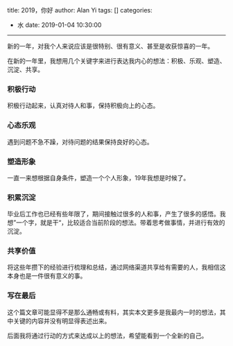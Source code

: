title: 2019，你好
author: Alan Yi
tags: []
categories:
  - 水
date: 2019-01-04 10:30:00
---
新的一年，对我个人来说应该是很特别、很有意义、甚至是收获惊喜的一年。

在新的一年里，我想用几个关键字来进行表达我内心的想法：积极、乐观、塑造、沉淀、共享。

### 积极行动

积极行动起来，认真对待人和事，保持积极向上的心态。

### 心态乐观

遇到问题不急不躁，对待问题的结果保持良好的心态。

### 塑造形象

一直一来想根据自身条件，塑造一个个人形象，19年我想是时候了。

### 积累沉淀

毕业后工作也已经有些年限了，期间接触过很多的人和事，产生了很多的感悟。我想”一个字，就是干“，比较适合当前阶段的想法。带着思考做事情，并进行有效的沉淀。

### 共享价值

将这些年攒下的经验进行梳理和总结，通过网络渠道共享给有需要的人，我相信这本身也是一件很有意义的事。

### 写在最后

这个篇文章可能显得不是那么通畅或有料，其实本文更多是我最内一时的想法，其中关键的内容并没有明显得表述出来。

后面我将通过行动的方式来达成以上的想法，希望能看到一个全新的自己。